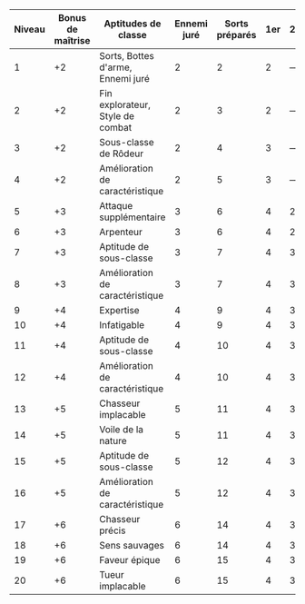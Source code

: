 

|Niveau|Bonus de maîtrise|Aptitudes de classe|Ennemi juré|Sorts préparés|1er|2e|3e|4e|5e|
|---|---|---|---|---|---|---|---|---|---|
|1|+2|Sorts, Bottes d'arme, Ennemi juré|2|2|2|—|—|—|—|
|2|+2|Fin explorateur, Style de combat|2|3|2|—|—|—|—|
|3|+2|Sous-classe de Rôdeur|2|4|3|—|—|—|—|
|4|+2|Amélioration de caractéristique|2|5|3|—|—|—|—|
|5|+3|Attaque supplémentaire|3|6|4|2|—|—|—|
|6|+3|Arpenteur|3|6|4|2|—|—|—|
|7|+3|Aptitude de sous-classe|3|7|4|3|—|—|—|
|8|+3|Amélioration de caractéristique|3|7|4|3|—|—|—|
|9|+4|Expertise|4|9|4|3|2|—|—|
|10|+4|Infatigable|4|9|4|3|2|—|—|
|11|+4|Aptitude de sous-classe|4|10|4|3|3|—|—|
|12|+4|Amélioration de caractéristique|4|10|4|3|3|—|—|
|13|+5|Chasseur implacable|5|11|4|3|3|1|—|
|14|+5|Voile de la nature|5|11|4|3|3|1|—|
|15|+5|Aptitude de sous-classe|5|12|4|3|3|2|—|
|16|+5|Amélioration de caractéristique|5|12|4|3|3|2|—|
|17|+6|Chasseur précis|6|14|4|3|3|3|1|
|18|+6|Sens sauvages|6|14|4|3|3|3|1|
|19|+6|Faveur épique|6|15|4|3|3|3|2|
|20|+6|Tueur implacable|6|15|4|3|3|3|2|